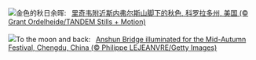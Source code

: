 ![](https://www.bing.com/th?id=OHR.RidgwayAspens_ZH-CN8735375502_UHD.jpg&w=1000)金色的秋日余晖:&nbsp;&ensp;[里奇韦附近斯内弗尔斯山脚下的秋色, 科罗拉多州, 美国 (© Grant Ordelheide/TANDEM Stills + Motion)](https://www.bing.com/th?id=OHR.RidgwayAspens_ZH-CN8735375502_UHD.jpg)
<br><br/>
![](https://www.bing.com/th?id=OHR.AnshunBridge_EN-US0059795497_UHD.jpg&w=1000)To the moon and back:&nbsp;&ensp;[Anshun Bridge illuminated for the Mid-Autumn Festival, Chengdu, China (© Philippe LEJEANVRE/Getty Images)](https://www.bing.com/th?id=OHR.AnshunBridge_EN-US0059795497_UHD.jpg)
<br><br/>
